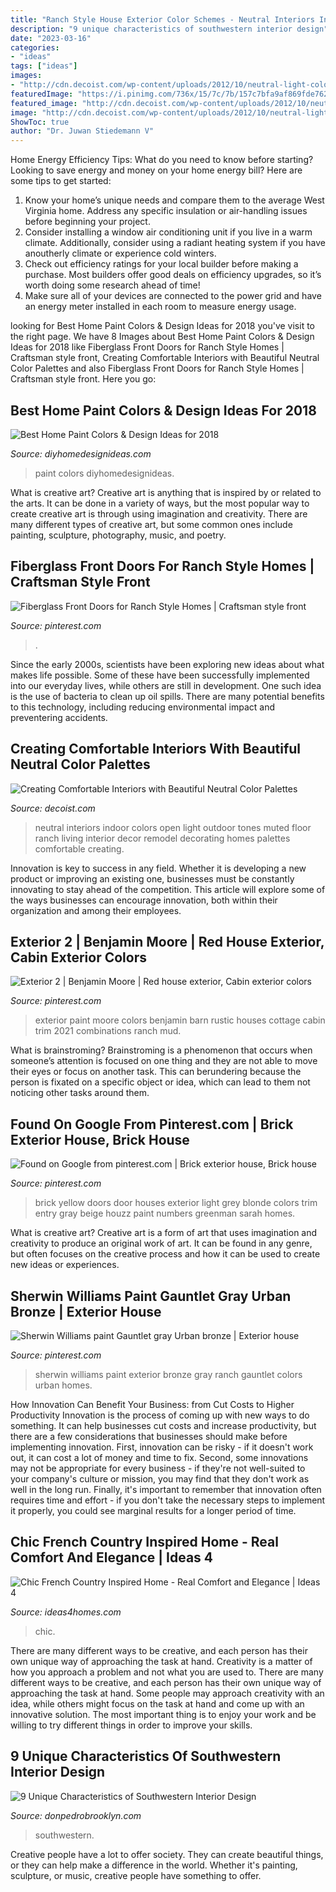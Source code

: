 ```yaml
---
title: "Ranch Style House Exterior Color Schemes - Neutral Interiors Indoor Colors Open Light Outdoor Tones Muted Floor Ranch Living Interior Decor Remodel Decorating Homes Palettes Comfortable Creating"
description: "9 unique characteristics of southwestern interior design"
date: "2023-03-16"
categories:
- "ideas"
tags: ["ideas"]
images:
- "http://cdn.decoist.com/wp-content/uploads/2012/10/neutral-light-colors-ideas-e1349426133651.jpg"
featuredImage: "https://i.pinimg.com/736x/15/7c/7b/157c7bfa9af869fde7629a4438eb86b9.jpg"
featured_image: "http://cdn.decoist.com/wp-content/uploads/2012/10/neutral-light-colors-ideas-e1349426133651.jpg"
image: "http://cdn.decoist.com/wp-content/uploads/2012/10/neutral-light-colors-ideas-e1349426133651.jpg"
ShowToc: true
author: "Dr. Juwan Stiedemann V"
---
```



Home Energy Efficiency Tips: What do you need to know before starting?
Looking to save energy and money on your home energy bill? Here are some tips to get started: 
1. Know your home’s unique needs and compare them to the average West Virginia home. Address any specific insulation or air-handling issues before beginning your project. 
2. Consider installing a window air conditioning unit if you live in a warm climate. Additionally, consider using a radiant heating system if you have anoutherly climate or experience cold winters. 
3. Check out efficiency ratings for your local builder before making a purchase. Most builders offer good deals on efficiency upgrades, so it’s worth doing some research ahead of time! 
4. Make sure all of your devices are connected to the power grid and have an energy meter installed in each room to measure energy usage.

	

		
looking for Best Home Paint Colors &amp; Design Ideas for 2018 you've visit to the right page. We have 8 Images about Best Home Paint Colors &amp; Design Ideas for 2018 like Fiberglass Front Doors for Ranch Style Homes | Craftsman style front, Creating Comfortable Interiors with Beautiful Neutral Color Palettes and also Fiberglass Front Doors for Ranch Style Homes | Craftsman style front. Here you go:
		
    
## Best Home Paint Colors &amp; Design Ideas For 2018

<img loading=lazy src="http://diyhomedesignideas.com/photos/template/700b0mqa7bmyw4sma6ys.jpeg" onerror="this.onerror=null;this.src='https://tse3.mm.bing.net/th?id=OIP.pF1YBO7ssYNIr8T6aS86SgHaE7&amp;pid=15.1';" alt="Best Home Paint Colors &amp; Design Ideas for 2018">

_Source: diyhomedesignideas.com_

>paint colors diyhomedesignideas. 

	

What is creative art?
Creative art is anything that is inspired by or related to the arts. It can be done in a variety of ways, but the most popular way to create creative art is through using imagination and creativity. There are many different types of creative art, but some common ones include painting, sculpture, photography, music, and poetry.

    
## Fiberglass Front Doors For Ranch Style Homes | Craftsman Style Front

<img loading=lazy src="https://i.pinimg.com/736x/45/34/74/453474df06e0ed5c55fc767e2dda4b20--exterior-color-schemes-exterior-paint-colors.jpg" onerror="this.onerror=null;this.src='https://tse2.mm.bing.net/th?id=OIP.B6xKUR99-u7YgDGrbVqQpgHaDt&amp;pid=15.1';" alt="Fiberglass Front Doors for Ranch Style Homes | Craftsman style front">

_Source: pinterest.com_

>. 

	

Since the early 2000s, scientists have been exploring new ideas about what makes life possible. Some of these have been successfully implemented into our everyday lives, while others are still in development. One such idea is the use of bacteria to clean up oil spills. There are many potential benefits to this technology, including reducing environmental impact and preventering accidents.

    
## Creating Comfortable Interiors With Beautiful Neutral Color Palettes

<img loading=lazy src="http://cdn.decoist.com/wp-content/uploads/2012/10/neutral-light-colors-ideas-e1349426133651.jpg" onerror="this.onerror=null;this.src='https://tse2.mm.bing.net/th?id=OIP.Ef9fztVsy8RcJDo60TNOAgHaE7&amp;pid=15.1';" alt="Creating Comfortable Interiors with Beautiful Neutral Color Palettes">

_Source: decoist.com_

>neutral interiors indoor colors open light outdoor tones muted floor ranch living interior decor remodel decorating homes palettes comfortable creating. 

	

Innovation is key to success in any field. Whether it is developing a new product or improving an existing one, businesses must be constantly innovating to stay ahead of the competition. This article will explore some of the ways businesses can encourage innovation, both within their organization and among their employees.

    
## Exterior 2 | Benjamin Moore | Red House Exterior, Cabin Exterior Colors

<img loading=lazy src="https://i.pinimg.com/736x/15/7c/7b/157c7bfa9af869fde7629a4438eb86b9.jpg" onerror="this.onerror=null;this.src='https://tse4.mm.bing.net/th?id=OIP.urVxSNEFprjtBwS4z0DcqwHaLG&amp;pid=15.1';" alt="Exterior 2 | Benjamin Moore | Red house exterior, Cabin exterior colors">

_Source: pinterest.com_

>exterior paint moore colors benjamin barn rustic houses cottage cabin trim 2021 combinations ranch mud. 

	

What is brainstroming?
Brainstroming is a phenomenon that occurs when someone’s attention is focused on one thing and they are not able to move their eyes or focus on another task. This can berundering because the person is fixated on a specific object or idea, which can lead to them not noticing other tasks around them.

    
## Found On Google From Pinterest.com | Brick Exterior House, Brick House

<img loading=lazy src="https://i.pinimg.com/736x/fe/fc/35/fefc35a4e10b22690b9d481e9880c502.jpg" onerror="this.onerror=null;this.src='https://tse1.mm.bing.net/th?id=OIP.tiGpjAFQdjLA7sr2DQGfBgAAAA&amp;pid=15.1';" alt="Found on Google from pinterest.com | Brick exterior house, Brick house">

_Source: pinterest.com_

>brick yellow doors door houses exterior light grey blonde colors trim entry gray beige houzz paint numbers greenman sarah homes. 

	

What is creative art?
Creative art is a form of art that uses imagination and creativity to produce an original work of art. It can be found in any genre, but often focuses on the creative process and how it can be used to create new ideas or experiences.

    
## Sherwin Williams Paint Gauntlet Gray Urban Bronze | Exterior House

<img loading=lazy src="https://i.pinimg.com/736x/4e/31/6c/4e316cf0bef3f0daaae2496974829038.jpg" onerror="this.onerror=null;this.src='https://tse4.mm.bing.net/th?id=OIP.0RRxZ9KRWriiLGx8lObabAHaFj&amp;pid=15.1';" alt="Sherwin Williams paint Gauntlet gray Urban bronze | Exterior house">

_Source: pinterest.com_

>sherwin williams paint exterior bronze gray ranch gauntlet colors urban homes. 

	

How Innovation Can Benefit Your Business: from Cut Costs to Higher Productivity
Innovation is the process of coming up with new ways to do something. It can help businesses cut costs and increase productivity, but there are a few considerations that businesses should make before implementing innovation. First, innovation can be risky - if it doesn't work out, it can cost a lot of money and time to fix. Second, some innovations may not be appropriate for every business - if they're not well-suited to your company's culture or mission, you may find that they don't work as well in the long run. Finally, it's important to remember that innovation often requires time and effort - if you don't take the necessary steps to implement it properly, you could see marginal results for a longer period of time.

    
## Chic French Country Inspired Home - Real Comfort And Elegance | Ideas 4

<img loading=lazy src="https://www.ideas4homes.com/wp-content/uploads/2015/08/Gorgeous-Chandelier-above-Round-Table-and-Attractive-Chairs-in-French-Country-Inspired-Homes-Dining-Room.jpg" onerror="this.onerror=null;this.src='https://tse4.mm.bing.net/th?id=OIP.hNc8CiVFms1M9oBk8wb8_QHaIP&amp;pid=15.1';" alt="Chic French Country Inspired Home - Real Comfort and Elegance | Ideas 4">

_Source: ideas4homes.com_

>chic. 

	

There are many different ways to be creative, and each person has their own unique way of approaching the task at hand.
Creativity is a matter of how you approach a problem and not what you are used to. There are many different ways to be creative, and each person has their own unique way of approaching the task at hand. Some people may approach creativity with an idea, while others might focus on the task at hand and come up with an innovative solution. The most important thing is to enjoy your work and be willing to try different things in order to improve your skills.

    
## 9 Unique Characteristics Of Southwestern Interior Design

<img loading=lazy src="https://donpedrobrooklyn.com/wp-content/uploads/2017/05/wall-accent-impressiveinteriordesign-1024x683.jpg" onerror="this.onerror=null;this.src='https://tse2.mm.bing.net/th?id=OIP.BqoDEtNUzdqygkFgovhB-QHaE8&amp;pid=15.1';" alt="9 Unique Characteristics of Southwestern Interior Design">

_Source: donpedrobrooklyn.com_

>southwestern. 

	

Creative people have a lot to offer society. They can create beautiful things, or they can help make a difference in the world. Whether it's painting, sculpture, or music, creative people have something to offer.


